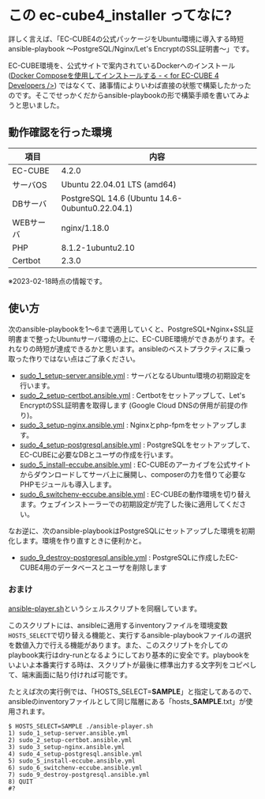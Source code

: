 # この ec-cube4_installer ってなに?

詳しく言えば、「EC-CUBE4の公式パッケージをUbuntu環境に導入する時短ansible-playbook 〜PostgreSQL/Nginx/Let's EncryptのSSL証明書〜」です。

EC-CUBE環境を、公式サイトで案内されているDockerへのインストール ([Docker Composeを使用してインストールする \- < for EC\-CUBE 4 Developers />](https://doc4.ec-cube.net/quickstart/docker_compose_install)) ではなくて、諸事情によりいわば直接の状態で構築したかったのです。そこでせっかくだからansible-playbookの形で構築手順を書いてみようと思いました。

## 動作確認を行った環境

|項目|内容|
|---|---|
|EC-CUBE|4.2.0|
|サーバOS|Ubuntu 22.04.01 LTS (amd64)|
|DBサーバ|PostgreSQL 14.6 (Ubuntu 14.6-0ubuntu0.22.04.1)|
|WEBサーバ|nginx/1.18.0|
|PHP|8.1.2-1ubuntu2.10|
|Certbot|2.3.0|

※2023-02-18時点の情報です。

## 使い方

次のansible-playbookを1〜6まで適用していくと、PostgreSQL+Nginx+SSL証明書まで整ったUbuntuサーバ環境の上に、EC-CUBE環境ができあがります。それなりの時短が達成できるかと思います。ansibleのベストプラクティスに乗っ取った作りではない点はご了承ください。

- [sudo_1_setup-server.ansible.yml](tasks/sudo_1_setup-server.ansible.yml) : サーバとなるUbuntu環境の初期設定を行います。
- [sudo_2_setup-certbot.ansible.yml](tasks/sudo_2_setup-certbot.ansible.yml) : Certbotをセットアップして、Let's EncryptのSSL証明書を取得します (Google Cloud DNSの併用が前提の作り)。
- [sudo_3_setup-nginx.ansible.yml](tasks/sudo_3_setup-nginx.ansible.yml) : Nginxとphp-fpmをセットアップします。
- [sudo_4_setup-postgresql.ansible.yml](tasks/sudo_4_setup-postgresql.ansible.yml) : PostgreSQLをセットアップして、EC-CUBEに必要なDBとユーザの作成を行います。
- [sudo_5_install-eccube.ansible.yml](tasks/sudo_5_install-eccube.ansible.yml) : EC-CUBEのアーカイブを公式サイトからダウンロードしてサーバ上に展開し、composerの力を借りて必要なPHPモジュールも導入します。
- [sudo_6_switchenv-eccube.ansible.yml](tasks/sudo_6_switchenv-eccube.ansible.yml) : EC-CUBEの動作環境を切り替えます。ウェブインストーラーでの初期設定が完了した後に適用してください。

なお逆に、次のansible-playbookはPostgreSQLにセットアップした環境を初期化します。環境を作り直すときに便利かと。

- [sudo_9_destroy-postgresql.ansible.yml](tasks/sudo_9_destroy-postgresql.ansible.yml) : PostgreSQLに作成したEC-CUBE4用のデータベースとユーザを削除します

### おまけ

[ansible-player.sh](ansible-player.sh)というシェルスクリプトを同梱しています。

このスクリプトには、ansibleに適用するinventoryファイルを環境変数`HOSTS_SELECT`で切り替える機能と、実行するansible-playbookファイルの選択を数値入力で行える機能があります。また、このスクリプトを介してのplaybook実行はdry-runとなるようにしており基本的に安全です。playbookをいよいよ本番実行する時は、スクリプトが最後に標準出力する文字列をコピペして、端末画面に貼り付ければ可能です。

たとえば次の実行例では、「HOSTS_SELECT=**SAMPLE**」と指定してあるので、ansibleのinventoryファイルとして同じ階層にある「hosts_**SAMPLE**.txt」が使用されます。
```
$ HOSTS_SELECT=SAMPLE ./ansible-player.sh
1) sudo_1_setup-server.ansible.yml
2) sudo_2_setup-certbot.ansible.yml
3) sudo_3_setup-nginx.ansible.yml
4) sudo_4_setup-postgresql.ansible.yml
5) sudo_5_install-eccube.ansible.yml
6) sudo_6_switchenv-eccube.ansible.yml
7) sudo_9_destroy-postgresql.ansible.yml
8) QUIT
#?
```
